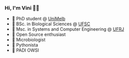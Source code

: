 ### Hi, I'm Vini 🙏🏼

- 🦘  PhD student @ [UniMelb](https://www.unimelb.edu.au/)
- 🌱  BSc. in Biological Sciences @ [UFSC](http://ufsc.br/)
- 💾  Msc. in Systems and Computer Engineering @ [UFRJ](https://ufrj.br/)
- 🔨  Open Source enthusiast
- 🔬  Microbiologist
- 🐍  Pythonista
- 🌊  PADI OWSI
